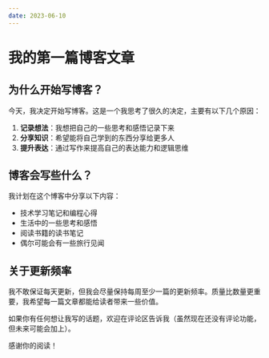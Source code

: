 ```yaml
---
date: 2023-06-10
---
```


# 我的第一篇博客文章

## 为什么开始写博客？

今天，我决定开始写博客。这是一个我思考了很久的决定，主要有以下几个原因：

1. **记录想法**：我想把自己的一些思考和感悟记录下来
2. **分享知识**：希望能将自己学到的东西分享给更多人
3. **提升表达**：通过写作来提高自己的表达能力和逻辑思维

## 博客会写些什么？

我计划在这个博客中分享以下内容：

- 技术学习笔记和编程心得
- 生活中的一些思考和感悟
- 阅读书籍的读书笔记
- 偶尔可能会有一些旅行见闻

## 关于更新频率

我不敢保证每天更新，但我会尽量保持每周至少一篇的更新频率。质量比数量更重要，我希望每一篇文章都能给读者带来一些价值。

如果你有任何想让我写的话题，欢迎在评论区告诉我（虽然现在还没有评论功能，但未来可能会加上）。

感谢你的阅读！
